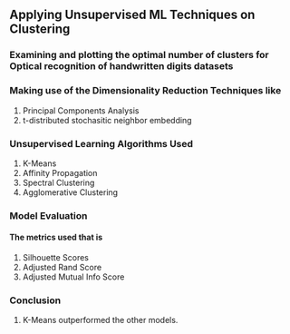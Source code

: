 ## Applying Unsupervised ML Techniques on Clustering 

###  Examining and plotting the optimal number of clusters for Optical recognition of handwritten digits datasets

### Making use of the Dimensionality Reduction Techniques like
1. Principal Components Analysis 
2. t-distributed stochasitic neighbor embedding 

### Unsupervised Learning Algorithms Used
1. K-Means 
2. Affinity Propagation 
3. Spectral Clustering 
4. Agglomerative Clustering

### Model Evaluation 
#### The metrics used that is 
1. Silhouette Scores
2. Adjusted Rand Score
3. Adjusted Mutual Info Score

### Conclusion 
1. K-Means outperformed the other models.
